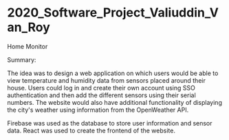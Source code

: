# 2020_Software_Project_Valiuddin_Van_Roy

Home Monitor

Summary: 

The idea was to design a web application on which users would be able to view temperature and humidity data from sensors placed around their house. Users could log in and create their own account using SSO authentication and then add the different sensors using their serial numbers. The website would also have additional functionality of displaying the city's weather using information from the OpenWeather API.

Firebase was used as the database to store user information and sensor data. React was used to create the frontend of the website.

